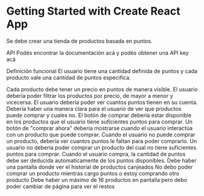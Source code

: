# Getting Started with Create React App
Se debe crear una tienda de productos basada en puntos.

API
Podés encontrar la documentación acá y podés obtener una API key acá

Definición funcional
El usuario tiene una cantidad definida de puntos y cada producto vale una cantidad de puntos especifica.

Cada producto debe tener un precio en puntos de manera visible.
El usuario debería poder filtrar los productos por precio, de mayor a menor y vicecersa.
El usuario debería poder ver cuantos puntos tienen en su cuenta.
Debería haber una manera clara para el usuario de ver que productos puede comprar y cuales no.
El botón de comprar debería estar disponible en los productos que el usuario tiene suficientes puntos para comprar.
Un botón de "comprar ahora" debería mostrarse cuando el usuario interactúa con un producto que puede comprar.
Cuando el usuario no puede comprar un producto, debería ver cuantos puntos le faltan para poder comprarlo.
Un usuario no debería poder comprar un producto del cual no tiene suficientes puntos para comprar.
Cuando el usuario compra, la cantidad de puntos debe ser deducida automaticamente de los puntos disponibles.
Debe haber una pantalla donde ver el historial de productos canjeados
No debo poder comprar un producto mientras cargo puntos o estoy comprando otro producto
Debe haber un máximo de 16 productos en pantalla pero debo poder cambiar de página para ver el restos
